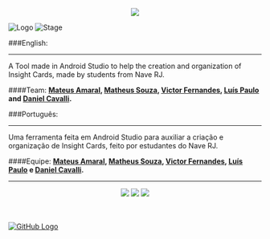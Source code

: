 <p align="center">
  <img src="http://i.imgur.com/7E73CgZ.png">
</p>

![Logo](https://img.shields.io/badge/Ins-ighting-blue.svg)
![Stage](https://img.shields.io/badge/Stage-Developing-red.svg)

###English:
___________
A Tool made in Android Studio to help the creation and organization of Insight Cards, made by students from Nave RJ.

####Team:
**[Mateus Amaral](https://github.com/gitmateusamaral), [Matheus Souza](https://github.com/mathino), [Victor Fernandes](https://github.com/victorffernandes), [Luís Paulo](https://github.com/lpaulobos) and [Daniel Cavalli](https://github.com/danielcavalli).**

###Português:
___________
Uma ferramenta feita em Android Studio para auxiliar a criação e organização de Insight Cards, feito por estudantes do Nave RJ.

####Equipe:
**[Mateus Amaral](https://github.com/gitmateusamaral), [Matheus Souza](https://github.com/mathino), [Victor Fernandes](https://github.com/victorffernandes), [Luís Paulo](https://github.com/lpaulobos) e [Daniel Cavalli](https://github.com/danielcavalli).**
___________

<p align="center">
  <img src="http://i.imgur.com/D4wJu57.png">
  <img src="http://i.imgur.com/zfYLsyl.png">
  <img src="http://i.imgur.com/Kuk2TwF.png">
</p>

</br></br>
[![GitHub Logo](http://imgur.com/SjfhGxU.png)](https://www.facebook.com/insightingapp/)





